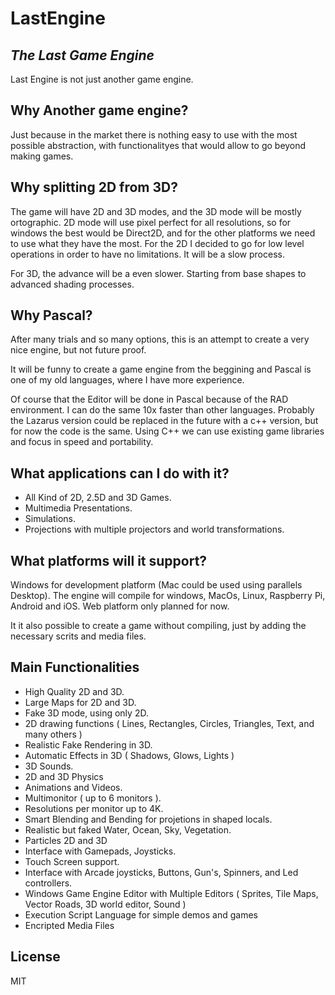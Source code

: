 # LastEngine
## _The Last Game Engine_

Last Engine is not just another game engine. 

## Why Another game engine?
Just because in the market there is nothing easy to use with the most possible abstraction, with functionalityes that would allow to go beyond making games.

## Why splitting 2D from 3D?
The game will have 2D and 3D modes, and the 3D mode will be mostly ortographic.
2D mode will use pixel perfect for all resolutions, so for windows the best would be Direct2D, and for the other platforms we need to use what they have the most.
For the 2D I decided to go for low level operations in order to have no limitations. It will be a slow process.

For 3D, the advance will be a even slower. Starting from base shapes to advanced shading processes.

## Why Pascal?
After many trials and so many options, this is an attempt to create a very nice engine, but not future proof.

It will be funny to create a game engine from the beggining and Pascal is one of my old languages, where I have more experience.

Of course that the Editor will be done in Pascal because of the RAD environment. I can do the same 10x faster than other languages.
Probably the Lazarus version could be replaced in the future with a c++ version, but for now the code is the same. Using C++ we can use existing game libraries and focus in speed and portability.

## What applications can I do with it?
- All Kind of 2D, 2.5D and 3D Games.
- Multimedia Presentations.
- Simulations.
- Projections with multiple projectors and world transformations.

## What platforms will it support?
Windows for development platform (Mac could be used using parallels Desktop).
The engine will compile for windows, MacOs, Linux, Raspberry Pi, Android and iOS. Web platform only planned for now.

It it also possible to create a game without compiling, just by adding the necessary scrits and media files.

## Main Functionalities
- High Quality 2D and 3D.
- Large Maps for 2D and 3D.
- Fake 3D mode, using only 2D.
- 2D drawing functions ( Lines, Rectangles, Circles, Triangles, Text, and many others )
- Realistic Fake Rendering in 3D.
- Automatic Effects in 3D ( Shadows, Glows, Lights )
- 3D Sounds.
- 2D and 3D Physics
- Animations and Videos.
- Multimonitor ( up to 6 monitors ).
- Resolutions per monitor up to 4K.
- Smart Blending and Bending for projetions in shaped locals.
- Realistic but faked Water, Ocean, Sky, Vegetation.
- Particles 2D and 3D
- Interface with Gamepads, Joysticks.
- Touch Screen support.
- Interface with Arcade joysticks, Buttons, Gun's, Spinners, and Led controllers.
- Windows Game Engine Editor with Multiple Editors ( Sprites, Tile Maps, Vector Roads, 3D world editor, Sound )
- Execution Script Language for simple demos and games
- Encripted Media Files


## License

MIT
